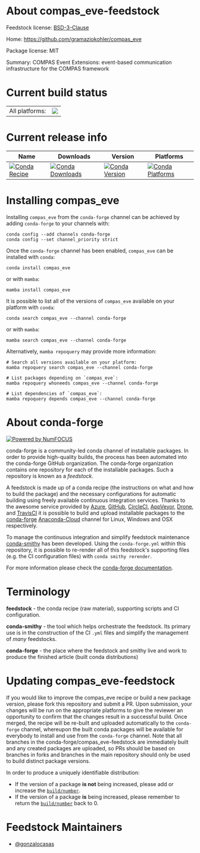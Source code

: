 About compas_eve-feedstock
==========================

Feedstock license: [BSD-3-Clause](https://github.com/conda-forge/compas_eve-feedstock/blob/main/LICENSE.txt)

Home: https://github.com/gramaziokohler/compas_eve

Package license: MIT

Summary: COMPAS Event Extensions: event-based communication infrastructure for the COMPAS framework

Current build status
====================


<table><tr><td>All platforms:</td>
    <td>
      <a href="https://dev.azure.com/conda-forge/feedstock-builds/_build/latest?definitionId=20283&branchName=main">
        <img src="https://dev.azure.com/conda-forge/feedstock-builds/_apis/build/status/compas_eve-feedstock?branchName=main">
      </a>
    </td>
  </tr>
</table>

Current release info
====================

| Name | Downloads | Version | Platforms |
| --- | --- | --- | --- |
| [![Conda Recipe](https://img.shields.io/badge/recipe-compas_eve-green.svg)](https://anaconda.org/conda-forge/compas_eve) | [![Conda Downloads](https://img.shields.io/conda/dn/conda-forge/compas_eve.svg)](https://anaconda.org/conda-forge/compas_eve) | [![Conda Version](https://img.shields.io/conda/vn/conda-forge/compas_eve.svg)](https://anaconda.org/conda-forge/compas_eve) | [![Conda Platforms](https://img.shields.io/conda/pn/conda-forge/compas_eve.svg)](https://anaconda.org/conda-forge/compas_eve) |

Installing compas_eve
=====================

Installing `compas_eve` from the `conda-forge` channel can be achieved by adding `conda-forge` to your channels with:

```
conda config --add channels conda-forge
conda config --set channel_priority strict
```

Once the `conda-forge` channel has been enabled, `compas_eve` can be installed with `conda`:

```
conda install compas_eve
```

or with `mamba`:

```
mamba install compas_eve
```

It is possible to list all of the versions of `compas_eve` available on your platform with `conda`:

```
conda search compas_eve --channel conda-forge
```

or with `mamba`:

```
mamba search compas_eve --channel conda-forge
```

Alternatively, `mamba repoquery` may provide more information:

```
# Search all versions available on your platform:
mamba repoquery search compas_eve --channel conda-forge

# List packages depending on `compas_eve`:
mamba repoquery whoneeds compas_eve --channel conda-forge

# List dependencies of `compas_eve`:
mamba repoquery depends compas_eve --channel conda-forge
```


About conda-forge
=================

[![Powered by
NumFOCUS](https://img.shields.io/badge/powered%20by-NumFOCUS-orange.svg?style=flat&colorA=E1523D&colorB=007D8A)](https://numfocus.org)

conda-forge is a community-led conda channel of installable packages.
In order to provide high-quality builds, the process has been automated into the
conda-forge GitHub organization. The conda-forge organization contains one repository
for each of the installable packages. Such a repository is known as a *feedstock*.

A feedstock is made up of a conda recipe (the instructions on what and how to build
the package) and the necessary configurations for automatic building using freely
available continuous integration services. Thanks to the awesome service provided by
[Azure](https://azure.microsoft.com/en-us/services/devops/), [GitHub](https://github.com/),
[CircleCI](https://circleci.com/), [AppVeyor](https://www.appveyor.com/),
[Drone](https://cloud.drone.io/welcome), and [TravisCI](https://travis-ci.com/)
it is possible to build and upload installable packages to the
[conda-forge](https://anaconda.org/conda-forge) [Anaconda-Cloud](https://anaconda.org/)
channel for Linux, Windows and OSX respectively.

To manage the continuous integration and simplify feedstock maintenance
[conda-smithy](https://github.com/conda-forge/conda-smithy) has been developed.
Using the ``conda-forge.yml`` within this repository, it is possible to re-render all of
this feedstock's supporting files (e.g. the CI configuration files) with ``conda smithy rerender``.

For more information please check the [conda-forge documentation](https://conda-forge.org/docs/).

Terminology
===========

**feedstock** - the conda recipe (raw material), supporting scripts and CI configuration.

**conda-smithy** - the tool which helps orchestrate the feedstock.
                   Its primary use is in the construction of the CI ``.yml`` files
                   and simplify the management of *many* feedstocks.

**conda-forge** - the place where the feedstock and smithy live and work to
                  produce the finished article (built conda distributions)


Updating compas_eve-feedstock
=============================

If you would like to improve the compas_eve recipe or build a new
package version, please fork this repository and submit a PR. Upon submission,
your changes will be run on the appropriate platforms to give the reviewer an
opportunity to confirm that the changes result in a successful build. Once
merged, the recipe will be re-built and uploaded automatically to the
`conda-forge` channel, whereupon the built conda packages will be available for
everybody to install and use from the `conda-forge` channel.
Note that all branches in the conda-forge/compas_eve-feedstock are
immediately built and any created packages are uploaded, so PRs should be based
on branches in forks and branches in the main repository should only be used to
build distinct package versions.

In order to produce a uniquely identifiable distribution:
 * If the version of a package **is not** being increased, please add or increase
   the [``build/number``](https://docs.conda.io/projects/conda-build/en/latest/resources/define-metadata.html#build-number-and-string).
 * If the version of a package **is** being increased, please remember to return
   the [``build/number``](https://docs.conda.io/projects/conda-build/en/latest/resources/define-metadata.html#build-number-and-string)
   back to 0.

Feedstock Maintainers
=====================

* [@gonzalocasas](https://github.com/gonzalocasas/)

